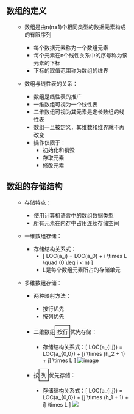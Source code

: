 <div style="float: left; width: 64%; padding: 1%;">

## 数组的定义  

<ul>

* 数组是由n(n≥1)个相同类型的数据元素构成的有限序列
  * 每个数据元素称为一个数组元素
  * 每个元素在n个线性关系中的序号称为该元素的下标
  * 下标的取值范围称为数组的维界

* 数组与线性表的关系：
  * 数组是线性表的推广
  * 一维数组可视为一个线性表
  * 二维数组可视为其元素是定长数组的线性表
  * 数组一旦被定义，其维数和维界就不再改变
  * 操作仅限于：
    * 初始化和销毁
    * 存取元素
    * 修改元素

</ul>

## 数组的存储结构

<ul>

* 存储特点：
  * 使用计算机语言中的数组数据类型
  * 所有元素在内存中占用连续存储空间

* 一维数组存储：
  * 存储结构关系式：
    * \[
LOC(a_i) = LOC(a_0) + i \times L \quad (0 \leq i < n)
\]
    * L是每个数组元素所占的存储单元

* 多维数组存储：
  * 两种映射方法：
    * 按行优先
    * 按列优先
  * 二维数组<span style="border: 1px solid black; padding: 5px; display: inline-block;">按行</span>优先存储：
    * 存储结构关系式：\[
LOC(a_{i,j}) = LOC(a_{0,0}) + [i \times (h_2 + 1) + j] \times L
\]
    ![image](https://bluejedis.github.io/picx-images-hosting/DS/image.7eh2387438.png)
   
  * 按<span style="border: 1px solid black; padding: 5px; display: inline-block;">列</span>优先存储：
    * 存储结构关系式：\[
LOC(a_{i,j}) = LOC(a_{0,0}) + [j \times (h_1 + 1) + i] \times L
\]
  ![](https://cdn-mineru.openxlab.org.cn/model-mineru/prod/431323970be87b0380983b68a2fdb2ce80b5cbf7a18caf848ab1a8260d81a826.jpg) 
</ul>



</div>
<div style="float: right; width: 26%; padding: 1%;">

</div>
<div style="clear: both;"></div>
